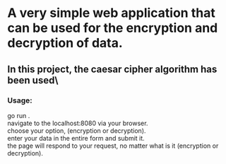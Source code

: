 # A very simple web application that can be used for the encryption and decryption of data. <br>
## In this project, the caesar cipher algorithm has been used\
### Usage:
  go run . \
  navigate to the localhost:8080 via your browser.\
  choose your option, (encryption or decryption).\
  enter your data in the entire form and submit it.\
  the page will respond to your request, no matter what is it (encryption or decryption).
